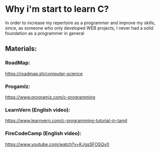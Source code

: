 # Why i'm start to learn C?

In order to increase my repertoire as a programmer and improve my skills, since, as someone who only developed WEB projects, I never had a solid foundation as a programmer in general

## Materials:

### RoadMap: 
https://roadmap.sh/computer-science

### ProgamIz:
https://www.programiz.com/c-programming

### LearnVern (English video):
https://www.learnvern.com/c-programming-tutorial-in-tamil

### FireCodeCamp (English video):
https://www.youtube.com/watch?v=KJgsSFOSQv0
